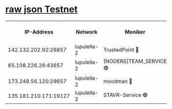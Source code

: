 [raw json Testnet](https://rpc-check.jaclalt.stavr.tech/jaclalt/rpc-jaclalt-result.json)
=

<table><tr><th>IP-Address</th><th>Network</th><th>Moniker</th><th>Latest Block Height</th><th>Earliest Block Height</th><th>Catching Up</th><th>Tx Index</th><th>Voting Power</th><th>Scan Time</th></tr><tr><td>142.132.202.92:26857</td><td>lupulella-2</td><td>TrustedPoint 🔴</td><td>7090278</td><td>6282001</td><td>False</td><td>off</td><td>400065</td><td>2024-03-13T18:41:36.343008923UTC</td></tr><tr><td>65.108.226.26:43657</td><td>lupulella-2</td><td>[NODERS]TEAM_SERVICE 🟢</td><td>7090278</td><td>6282001</td><td>False</td><td>on</td><td>0</td><td>2024-03-13T18:41:36.710757276UTC</td></tr><tr><td>173.249.56.120:29657</td><td>lupulella-2</td><td>moodman 🔴</td><td>7090278</td><td>6990278</td><td>False</td><td>off</td><td>1075134</td><td>2024-03-13T18:41:36.121840718UTC</td></tr><tr><td>135.181.210.171:19127</td><td>lupulella-2</td><td>STAVR-Service 🟢</td><td>7090278</td><td>7089001</td><td>False</td><td>on</td><td>0</td><td>2024-03-13T18:41:29.664784211UTC</td></tr></table>
